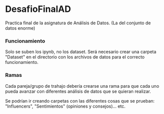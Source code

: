 # DesafioFinalAD
Practica final de la asignatura de Análisis de Datos. (La del conjunto de datos enorme)

### Funcionamiento
Solo se suben los ipynb, no los dataset. Será necesario crear una carpeta "Dataset" en el directorio con los archivos de datos para el correcto funcionamiento.

### Ramas

Cada pareja/grupo de trahajo debería crearse una rama para que cada uno pueda avanzar con diferentes análisis de datos que se quieran realizar.

Se podrían ir creando carpetas con las diferentes cosas que se prueban: "Influencers", "Sentimientos" (opiniones y consejos)... etc.

